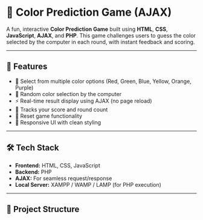 # 🎯 Color Prediction Game (AJAX)

A fun, interactive **Color Prediction Game** built using **HTML**, **CSS**, **JavaScript**, **AJAX**, and **PHP**. This game challenges users to guess the color selected by the computer in each round, with instant feedback and scoring.


---

## 🚀 Features

- 🎨 Select from multiple color options (Red, Green, Blue, Yellow, Orange, Purple)
- 🤖 Random color selection by the computer
- ⚡ Real-time result display using AJAX (no page reload)
- 🧠 Tracks your score and round count
- 🔁 Reset game functionality
- 📱 Responsive UI with clean styling

---

## 🛠️ Tech Stack

- **Frontend:** HTML, CSS, JavaScript
- **Backend:** PHP
- **AJAX:** For seamless request/response
- **Local Server:** XAMPP / WAMP / LAMP (for PHP execution)

---

## 📂 Project Structure

